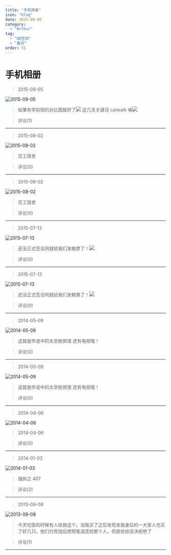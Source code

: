 ```yaml
---
title: "手机相册"
icon: "blog"
date: 2015-09-05
category:
  - "Arthur"
tag:
  - "QQ空间"
  - "备份"
order: 31
---
```

# 手机相册

> 2015-09-05

![2015-09-05](https://pan.4a1801.life:11443/d/public/Qzone/Albums/其他/手机相册/01_2015-09-05_67C10BD2.webp)

> 如果有学前班的对比图就好了![](https://pan.4a1801.life:11443/d/public/Qzone/Common/images/e328527.gif) 这几天关键词 catwalk 咯![](https://pan.4a1801.life:11443/d/public/Qzone/Common/images/e328521.gif)

> 评论(1)

---

> 2015-08-02

![2015-08-02](https://pan.4a1801.life:11443/d/public/Qzone/Albums/其他/手机相册/02_2015-08-02_16E4904A.webp)

> 员工宿舍

> 评论(0)

---

> 2015-08-02

![2015-08-02](https://pan.4a1801.life:11443/d/public/Qzone/Albums/其他/手机相册/03_2015-08-02_54607C5C.webp)

> 员工宿舍

> 评论(0)

---

> 2015-07-13

![2015-07-13](https://pan.4a1801.life:11443/d/public/Qzone/Albums/其他/手机相册/04_2015-07-13_2458BE08.webp)

> 还没正式签合同就给我们发粮票了！![](https://pan.4a1801.life:11443/d/public/Qzone/Common/images/e328522.gif)

> 评论(0)

---

> 2015-07-13

![2015-07-13](https://pan.4a1801.life:11443/d/public/Qzone/Albums/其他/手机相册/05_2015-07-13_468187FF.webp)

> 还没正式签合同就给我们发粮票了！![](https://pan.4a1801.life:11443/d/public/Qzone/Common/images/e328522.gif)

> 评论(0)

---

> 2014-05-09

![2014-05-09](https://pan.4a1801.life:11443/d/public/Qzone/Albums/其他/手机相册/06_2014-05-09_90EC77D3.webp)

> 这就是传说中的太空舱旅馆 还有电视哦！

> 评论(0)

---

> 2014-05-09

![2014-05-09](https://pan.4a1801.life:11443/d/public/Qzone/Albums/其他/手机相册/07_2014-05-09_119CCE10.webp)

> 这就是传说中的太空舱旅馆 还有电视哦！

> 评论(0)

---

> 2014-04-06

![2014-04-06](https://pan.4a1801.life:11443/d/public/Qzone/Albums/其他/手机相册/08_2014-04-06_860A0250.webp)

> 2014-04-06

> 评论(0)

---

> 2014-01-03

![2014-01-03](https://pan.4a1801.life:11443/d/public/Qzone/Albums/其他/手机相册/09_2014-01-03_D4C6AA24.webp)

> 强拆之 407

> 评论(2)

---

> 2013-09-08

![2013-09-08](https://pan.4a1801.life:11443/d/public/Qzone/Albums/其他/手机相册/10_2013-09-08_7D708553.webp)

> 今天吃饭的时候有人给我这个。当我买了之后发现坐我身后的一大家人也买了好几只。他们付完钱后想把笔退还给那个人，但是给他坚决拒绝了

> 评论(1)

---
